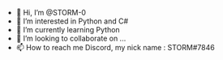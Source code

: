 - 👋 Hi, I’m @STORM-0
- 👀 I’m interested in Python and C#
- 🌱 I’m currently learning Python
- 💞️ I’m looking to collaborate on ...
- 📫 How to reach me Discord, my nick name : STORM#7846

<!---
STORM-0/STORM-0 is a ✨ special ✨ repository because its `README.md` (this file) appears on your GitHub profile.
You can click the Preview link to take a look at your changes.
--->
